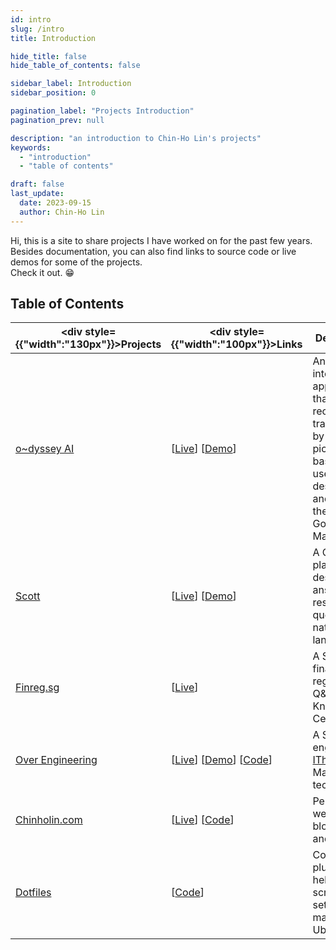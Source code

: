 ```yaml
---
id: intro
slug: /intro
title: Introduction

hide_title: false
hide_table_of_contents: false

sidebar_label: Introduction
sidebar_position: 0

pagination_label: "Projects Introduction"
pagination_prev: null

description: "an introduction to Chin-Ho Lin's projects"
keywords:
  - "introduction"
  - "table of contents"

draft: false
last_update:
  date: 2023-09-15
  author: Chin-Ho Lin
---
```



Hi, this is a site to share projects I have worked on for the past few years.<br />
Besides documentation, you can also find links to source code or live demos for some of the projects.<br />
Check it out. 😁


## Table of Contents
| <div style={{"width":"130px"}}>Projects</div> | <div style={{"width":"100px"}}>Links</div>                                                                | Description                                                                                                                                     | Tech Keywords                                                        |
|-----------------------------------------------|-----------------------------------------------------------------------------------------------------------|-------------------------------------------------------------------------------------------------------------------------------------------------|----------------------------------------------------------------------|
| [o~dyssey AI]                                 | [[Live][o~dyssey AI Live]] [[Demo](/vid/o_dyssey_ai_demo.webm)]                                           | An AI interactive application that recommends travel spots by drawing pictures based on user mood descriptions and finding them on Google Maps. | `GPT`, `DALLE`, `Google Maps API`, `Sentry`, `FastAPI`, `PostgreSQL` |
| [Scott]                                       | [[Live][Scott Live]] [[Demo](/vid/scott_demo.webm)]                                                       | A Q&A platform designed to answer legal research queries in natural language.                                                                   | `GPT`, `Milvus/zilliz`, `FastAPI`, `PostgreSQL`, `AWS`               |
| [Finreg.sg]                                   | [[Live][Finreg.sg Live]]                                                                                  | A Singapore financial regulation Q&A Knowledge Center.                                                                                          | `Golang`, `Elasticsearch`, `PostgreSQL`, `SEO`                       |
| [Over Engineering]                            | [[Live][Over Engineering Live]] [[Demo](/vid/over_engineering_demo.webm)] [[Code][Over Engineering Code]] | A Search engine for [IThome], a Mandarin tech forum.                                                                                            | `Meilisearch`, `Flask`, `KeyBERT`, `PostgreSQL`, `fly.io`            |
| [Chinholin.com]                               | [[Live][Chinholin.com Live]] [[Code][Chinholin.com Code]]                                                 | Personal website for blog posts and projects.                                                                                                   | `Docusaurus`, `CSS`, `Vercel`                                        |
| [Dotfiles]                                    | [[Code][Dotfiles Code]]                                                                                   | Config files, plugins, and helper scripts for setting up macOS and Ubuntu.                                                                      | `Zsh`, `Shell Scripting`, `Zinit`, `Emacs Lisp`                      |


[o~dyssey AI]: https://travel-gpt.fly.dev
[o~dyssey AI Live]: https://travel-gpt.fly.dev
<!-- [o~dyssey AI Demo]: /vid/o_dyssey_ai_demo.webm -->

[Scott]: https://scott.intelllex.com
[Scott Live]: https://scott.intelllex.com
[Scott Demo]: /vid/scott_demo.webm

[Over Engineering]: https://over-engineering-frontend.fly.dev
[Over Engineering Live]: https://over-engineering-frontend.fly.dev
[Over Engineering Code]: https://github.com/over-engineering-run
<!-- [Over Engineering Demo]: /vid/over_engineering_demo.webm -->
[IThome]: https://ithelp.ithome.com.tw

[Finreg.sg]: https://finreg.sg
[Finreg.sg Live]: https://finreg.sg

[Chinholin.com]: https://chinholin.com
[Chinholin.com Live]: https://chinholin.com
[Chinholin.com Code]: https://github.com/tainvecs/chinholin

[Dotfiles]: https://github.com/tainvecs/dotfiles
[Dotfiles Code]: https://github.com/tainvecs/dotfiles

